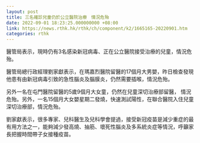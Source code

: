 ```yaml
---
layout: post
title: 三名確診兒童仍於公立醫院治療　情況危殆
date: 2022-09-01 18:23:25.000000000 +08:00
link: https://news.rthk.hk/rthk/ch/component/k2/1665165-20220901.htm
categories: rthk
---
```


醫管局表示，現時仍有3名感染新冠病毒、正在公立醫院接受治療的兒童，情況危殆。

醫管局總行政經理劉家獻表示，在瑪嘉烈醫院留醫的17個月大男嬰，昨日檢查發現他患有由新冠病毒引致的急性腦炎及腦膜炎，仍然需要插喉，情況危殆。

另外一名在屯門醫院留醫的5歲9個月大女童，仍然在兒童深切治療部留醫， 情況危殆。另外，一名15個月大女嬰星期二發燒，快速測試陽性，在聯合醫院入住兒童深切治療部，情況危殆。

劉家獻表示，很多專家、兒科醫生及兒科學會提過，接受新冠疫苗是減少重症的最有用方法之一，能夠減少發高燒、抽筋、壞死性腦炎及多系統炎症等情況，呼籲家長把握時間帶子女接種疫苗。
